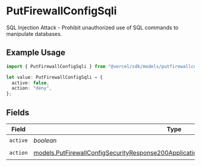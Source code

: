 # PutFirewallConfigSqli

SQL Injection Attack - Prohibit unauthorized use of SQL commands to manipulate databases.

## Example Usage

```typescript
import { PutFirewallConfigSqli } from "@vercel/sdk/models/putfirewallconfigop.js";

let value: PutFirewallConfigSqli = {
  active: false,
  action: "deny",
};
```

## Fields

| Field                                                                                                                                                                                        | Type                                                                                                                                                                                         | Required                                                                                                                                                                                     | Description                                                                                                                                                                                  |
| -------------------------------------------------------------------------------------------------------------------------------------------------------------------------------------------- | -------------------------------------------------------------------------------------------------------------------------------------------------------------------------------------------- | -------------------------------------------------------------------------------------------------------------------------------------------------------------------------------------------- | -------------------------------------------------------------------------------------------------------------------------------------------------------------------------------------------- |
| `active`                                                                                                                                                                                     | *boolean*                                                                                                                                                                                    | :heavy_check_mark:                                                                                                                                                                           | N/A                                                                                                                                                                                          |
| `action`                                                                                                                                                                                     | [models.PutFirewallConfigSecurityResponse200ApplicationJSONResponseBodyActiveCrsSqliAction](../models/putfirewallconfigsecurityresponse200applicationjsonresponsebodyactivecrssqliaction.md) | :heavy_check_mark:                                                                                                                                                                           | N/A                                                                                                                                                                                          |